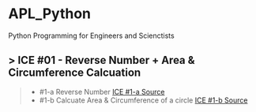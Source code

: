 # APL_Python
Python Programming for Engineers and Scienctists

## > ICE #01 - Reverse Number + Area & Circumference Calcuation  
>* #1-a Reverse Number
> <a href="https://github.com/datarocksAmy/APL_Python/blob/master/ICE/ICE1/ICE1_ReverseNumber.py">ICE #1-a Source</a>
>* #1-b Calcuate Area & Circumference of a circle
> <a href="https://github.com/datarocksAmy/APL_Python/blob/master/ICE/ICE1/ICE1_circle.py"> ICE #1-b Source</a>
